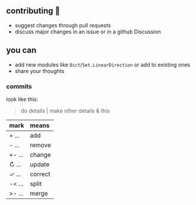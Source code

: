 ## contributing 💙

- suggest changes through pull requests
- discuss major changes in an issue or in a github Discussion

## you can

- add new modules like `Dict`/`Set.LinearDirection` or add to existing ones
- share your thoughts

### commits
look like this:
> do details | make other details & this

| mark     | means   |
| :------- | :------ |
| + ...    | add     |
| - ...    | remove  |
| +- ...   | change  |
| ↻ ...    | update  |
| ✓ ...    | correct |
| -< ...   | split   |
| >- ...   | merge   |
